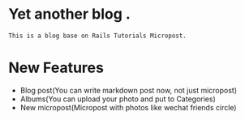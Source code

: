 # Yet another blog       .                                                           
    This is a blog base on Rails Tutorials Micropost.  
                                                                                     
# New Features
* Blog post(You can write markdown post now, not just micropost)
* Albums(You can upload your photo and put to Categories)
* New micropost(Micropost with photos like wechat friends circle)
